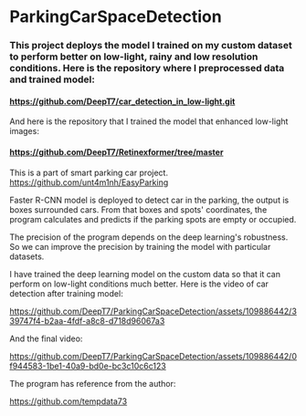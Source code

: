 # ParkingCarSpaceDetection

### This project deploys the model I trained on my custom dataset to perform better on low-light, rainy and low resolution conditions. Here is the repository where I preprocessed data and trained model: 
#### https://github.com/DeepT7/car_detection_in_low-light.git

And here is the repository that I trained the model that enhanced low-light images:
#### https://github.com/DeepT7/Retinexformer/tree/master

This is a part of smart parking car project.
https://github.com/unt4m1nh/EasyParking

Faster R-CNN model is deployed to detect car in the parking, the output is boxes surrounded cars. From that boxes and spots' coordinates, the program calculates and predicts if the parking spots are empty or occupied.

The precision of the program depends on the deep learning's robustness. So we can improve the precision by training the model with particular datasets.

I have trained the deep learning model on the custom data so that it can perform on low-light conditions much better.
Here is the video of car detection after training model:

https://github.com/DeepT7/ParkingCarSpaceDetection/assets/109886442/339747f4-b2aa-4fdf-a8c8-d718d96067a3


And the final video: 

https://github.com/DeepT7/ParkingCarSpaceDetection/assets/109886442/0f944583-1be1-40a9-bd0e-bc3c10c6c123



The program has reference from the author: 

https://github.com/tempdata73
